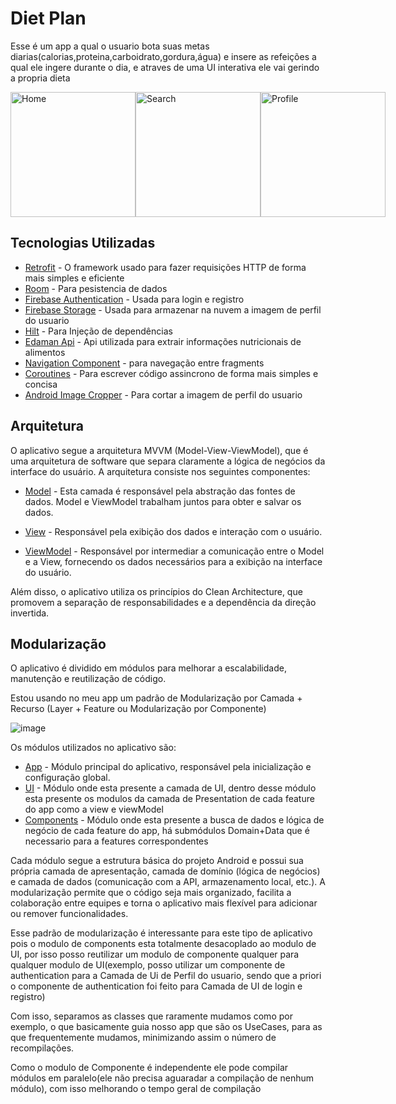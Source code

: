 # Diet Plan

Esse é um app a qual o usuario bota suas metas diarias(calorias,proteina,carboidrato,gordura,água) e insere as refeições a qual ele ingere durante o dia, e atraves de uma UI interativa ele vai gerindo a propria dieta

<div style="display: flex; justify-content: space-between;">
  <img src="https://github.com/joaoflavio30/diet-list/assets/111129857/2c1a4282-04a9-47df-ac8d-0649bc0d2efb" alt="Home" style="width: 200px;">
  <img src="https://github.com/joaoflavio30/diet-list/assets/111129857/b4b6e8b8-e360-45ae-ade9-50d793a28da8" alt="Search" style="width: 200px;">
  <img src="https://github.com/joaoflavio30/diet-list/assets/111129857/99d65dbe-9e37-416a-875e-eda1dfca0203" alt="Profile" style="width: 200px;">
</div>




## Tecnologias Utilizadas


* [Retrofit]() - O framework usado para fazer requisições HTTP de forma mais simples e eficiente
* [Room]() - Para pesistencia de dados
* [Firebase Authentication]() - Usada para login e registro
* [Firebase Storage]() - Usada para armazenar na nuvem a imagem de perfil do usuario
* [Hilt]() - Para Injeção de dependências
* [Edaman Api](https://www.edamam.com/) - Api utilizada para extrair informações nutricionais de alimentos
* [Navigation Component]() - para navegação entre fragments
* [Coroutines]() - Para escrever código assincrono de forma mais simples e concisa
* [Android Image Cropper](https://github.com/CanHub/Android-Image-Cropper) - Para cortar a imagem de perfil do usuario

## Arquitetura

O aplicativo segue a arquitetura MVVM (Model-View-ViewModel), que é uma arquitetura de software que separa claramente a lógica de negócios da interface do usuário. A arquitetura consiste nos seguintes componentes:

* [Model]() - Esta camada é responsável pela abstração das fontes de dados. Model e ViewModel trabalham juntos para obter e salvar os dados.

* [View]() - Responsável pela exibição dos dados e interação com o usuário.

* [ViewModel]() - Responsável por intermediar a comunicação entre o Model e a View, fornecendo os dados necessários para a exibição na interface do usuário.

Além disso, o aplicativo utiliza os princípios do Clean Architecture, que promovem a separação de responsabilidades e a dependência da direção invertida.

## Modularização

O aplicativo é dividido em módulos para melhorar a escalabilidade, manutenção e reutilização de código.

Estou usando no meu app um padrão de Modularização por Camada + Recurso (Layer + Feature ou Modularização por Componente)

![image](https://github.com/joaoflavio30/diet-list/assets/111129857/ffd3e5d8-2a64-4e85-882a-d6bff58182d7)


Os módulos utilizados no aplicativo são:

* [App]() - Módulo principal do aplicativo, responsável pela inicialização e configuração global.
* [UI]() - Módulo onde esta presente a camada de UI, dentro desse módulo esta presente os modulos da camada de Presentation de cada feature do app como a view e viewModel
* [Components]() - Módulo onde esta presente a busca de dados e lógica de negócio de cada feature do app, há submódulos Domain+Data que é necessario para a features correspondentes


Cada módulo segue a estrutura básica do projeto Android e possui sua própria camada de apresentação, camada de domínio (lógica de negócios) e camada de dados (comunicação com a API, armazenamento local, etc.). A modularização permite que o código seja mais organizado, facilita a colaboração entre equipes e torna o aplicativo mais flexível para adicionar ou remover funcionalidades.

Esse padrão de modularização é interessante para este tipo de aplicativo pois o modulo de components esta totalmente desacoplado ao modulo de UI, por isso posso reutilizar um modulo de componente qualquer para qualquer modulo de UI(exemplo, posso utilizar um componente de authentication para a Camada de Ui de Perfil do usuario, sendo que a priori o componente de authentication foi feito para Camada de UI de login e registro)

Com isso,  separamos as classes que raramente mudamos como por exemplo, o que basicamente guia nosso app que são os UseCases, para as que frequentemente mudamos, minimizando assim o número de recompilações.

Como o modulo de Componente é independente ele pode compilar módulos em paralelo(ele não precisa aguaradar a compilação de nenhum módulo), com isso melhorando o tempo geral de compilação

